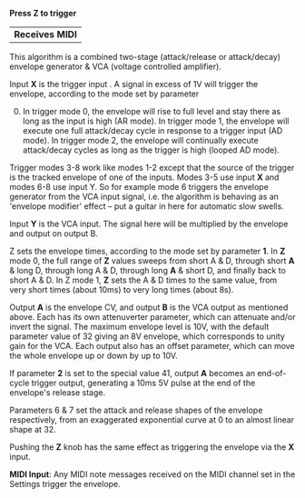 
**Press **Z** to trigger**

|                   |
|-------------------|
| **Receives MIDI** |

This algorithm is a combined two-stage (attack/release or attack/decay)
envelope generator & VCA (voltage controlled amplifier).

Input **X** is the trigger input . A signal in excess of 1V will trigger the envelope, according to the mode set by parameter

0. In trigger mode 0, the envelope will rise to full level and stay there as long as the input is high (AR mode). In
   trigger mode 1, the envelope will execute one full attack/decay cycle in response to a trigger input (AD mode). In
   trigger mode 2, the envelope will continually execute attack/decay cycles as long as the trigger is high (looped AD
   mode).

Trigger modes 3-8 work like modes 1-2 except that the source of the trigger is the tracked envelope of one of the
inputs. Modes 3-5 use input **X** and modes 6-8 use input Y. So for example mode 6 triggers the envelope generator from the
VCA input signal, i.e. the algorithm is behaving as an 'envelope modifier' effect – put a guitar in here for automatic
slow swells.

Input **Y** is the VCA input. The signal here will be multiplied by the envelope and output on output B.

Z sets the envelope times, according to the mode set by parameter **1**. In **Z** mode 0, the full range of **Z** values sweeps from
short  A & D, through short **A** & long D, through long  A & D, through long **A** & short D, and finally back to short  A & D. In
Z mode 1, **Z** sets the  A & D times to the same value, from very short times (about 10ms) to very long times (about 8s).

Output **A** is the envelope CV, and output **B** is the VCA output as mentioned above. Each has its own attenuverter parameter,
which can attenuate and/or invert the signal. The maximum envelope level is 10V, with the default parameter value of 32
giving an 8V envelope, which corresponds to unity gain for the VCA. Each output also has an offset parameter, which can
move the whole envelope up or down by up to 10V.

If parameter **2** is set to the special value 41, output **A** becomes an end-of-cycle trigger output, generating a 10ms 5V
pulse at the end of the envelope's release stage.

Parameters 6 & 7 set the attack and release shapes of the envelope respectively, from an exaggerated exponential curve
at 0 to an almost linear shape at 32.

Pushing the **Z** knob has the same effect as triggering the envelope via the **X** input.

**MIDI Input**: Any MIDI note messages received on the MIDI channel set in the Settings trigger the envelope.

